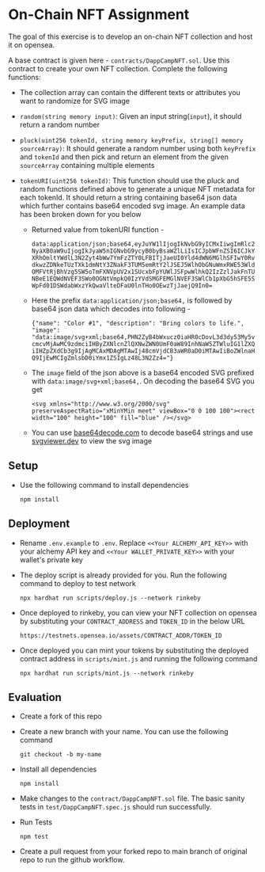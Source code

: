 # On-Chain NFT Assignment

The goal of this exercise is to develop an on-chain NFT collection and host it on opensea.

A base contract is given here - `contracts/DappCampNFT.sol`. Use this contract to create your own NFT collection. Complete the following functions:

- The collection array can contain the different texts or attributes you want to randomize for SVG image

- `random(string memory input)`: Given an input string(`input`), it should return a random number

- `pluck(uint256 tokenId, string memory keyPrefix, string[] memory sourceArray)`: It should generate a random number using both `keyPrefix` and `tokenId` and then pick and return an element from the given `sourceArray` containing multiple elements

- `tokenURI(uint256 tokenId)`: This function should use the pluck and random functions defined above to generate a unique NFT metadata for each tokenId. It should return a string containing base64 json data which further contains base64 encoded svg image. An example data has been broken down for you below

    - Returned value from tokenURI function -

        ```data:application/json;base64,eyJuYW1lIjogIkNvbG9yICMxIiwgImRlc2NyaXB0aW9uIjogIkJyaW5nIGNvbG9ycyB0byBsaWZlLiIsICJpbWFnZSI6ICJkYXRhOmltYWdlL3N2Zyt4bWw7YmFzZTY0LFBITjJaeUI0Yld4dWN6MGlhSFIwY0RvdkwzZDNkeTUzTXk1dmNtY3ZNakF3TUM5emRtY2lJSEJ5WlhObGNuWmxRWE53WldOMFVtRjBhVzg5SW5oTmFXNVpUV2x1SUcxbFpYUWlJSFpwWlhkQ2IzZzlJakFnTUNBeE1EQWdNVEF3SWo0OGNtVmpkQ0IzYVdSMGFEMGlNVEF3SWlCb1pXbG5hSFE5SWpFd01DSWdabWxzYkQwaVlteDFaU0lnTHo0OEwzTjJaejQ9In0=```

    - Here the prefix `data:application/json;base64,` is followed by base64 json data which decodes into following - 

        ```{"name": "Color #1", "description": "Bring colors to life.", "image": "data:image/svg+xml;base64,PHN2ZyB4bWxucz0iaHR0cDovL3d3dy53My5vcmcvMjAwMC9zdmciIHByZXNlcnZlQXNwZWN0UmF0aW89InhNaW5ZTWluIG1lZXQiIHZpZXdCb3g9IjAgMCAxMDAgMTAwIj48cmVjdCB3aWR0aD0iMTAwIiBoZWlnaHQ9IjEwMCIgZmlsbD0iYmx1ZSIgLz48L3N2Zz4="}```

    - The `image` field of the json above is a base64 encoded SVG prefixed with `data:image/svg+xml;base64,`. On decoding the base64 SVG you get 
    
        ```<svg xmlns="http://www.w3.org/2000/svg" preserveAspectRatio="xMinYMin meet" viewBox="0 0 100 100"><rect width="100" height="100" fill="blue" /></svg>```

    - You can use [base64decode.com](https://www.base64decode.org/) to decode base64 strings and use [svgviewer.dev](https://www.svgviewer.dev/) to view the svg image

## Setup

- Use the following command to install dependencies

    ```
    npm install
    ```

## Deployment

- Rename `.env.example` to `.env`. Replace `<<Your ALCHEMY_API_KEY>>` with your alchemy API key and `<<Your WALLET_PRIVATE_KEY>>` with your wallet's private key

- The deploy script is already provided for you. Run the following command to deploy to test network

    ```
    npx hardhat run scripts/deploy.js --network rinkeby
    ```

- Once deployed to rinkeby, you can view your NFT collection on opensea by substituting your `CONTRACT_ADDRESS` and `TOKEN_ID` in the below URL

    ```
    https://testnets.opensea.io/assets/CONTRACT_ADDR/TOKEN_ID
    ```

- Once deployed you can mint your tokens by substituting the deployed contract address in `scripts/mint.js` and running the following command

    ```
    npx hardhat run scripts/mint.js --network rinkeby
    ```

## Evaluation

-   Create a fork of this repo
-   Create a new branch with your name. You can use the following command

    ```
    git checkout -b my-name
    ```

-   Install all dependencies
    ```
    npm install
    ```

-   Make changes to the `contract/DappCampNFT.sol` file. The basic sanity tests in `test/DappCampNFT.spec.js` should run successfully.

-   Run Tests
    ```
    npm test
    ```
-   Create a pull request from your forked repo to main branch of original repo to run the github workflow.
